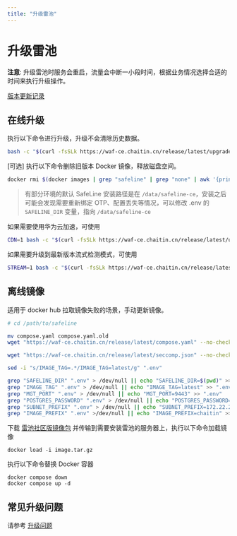 ```yaml
---
title: "升级雷池"
---
```


# 升级雷池

**注意**: 升级雷池时服务会重启，流量会中断一小段时间，根据业务情况选择合适的时间来执行升级操作。

[版本更新记录](/about/changelog)

## 在线升级

执行以下命令进行升级，升级不会清除历史数据。

```sh
bash -c "$(curl -fsSLk https://waf-ce.chaitin.cn/release/latest/upgrade.sh)"
```

[可选] 执行以下命令删除旧版本 Docker 镜像，释放磁盘空间。

```sh
docker rmi $(docker images | grep "safeline" | grep "none" | awk '{print $3}')
```

> 有部分环境的默认 SafeLine 安装路径是在 `/data/safeline-ce`，安装之后可能会发现需要重新绑定 OTP、配置丢失等情况，可以修改 .env 的 `SAFELINE_DIR` 变量，指向 `/data/safeline-ce`

如果需要使用华为云加速，可使用
```sh
CDN=1 bash -c "$(curl -fsSLk https://waf-ce.chaitin.cn/release/latest/upgrade.sh)"
```
如果需要升级到最新版本流式检测模式，可使用
```sh
STREAM=1 bash -c "$(curl -fsSLk https://waf-ce.chaitin.cn/release/latest/upgrade.sh)"
```

## 离线镜像

适用于 docker hub 拉取镜像失败的场景，手动更新镜像。

```sh
# cd /path/to/safeline

mv compose.yaml compose.yaml.old
wget "https://waf-ce.chaitin.cn/release/latest/compose.yaml" --no-check-certificate -O compose.yaml

wget "https://waf-ce.chaitin.cn/release/latest/seccomp.json" --no-check-certificate -O seccomp.json

sed -i "s/IMAGE_TAG=.*/IMAGE_TAG=latest/g" ".env"

grep "SAFELINE_DIR" ".env" > /dev/null || echo "SAFELINE_DIR=$(pwd)" >> ".env"
grep "IMAGE_TAG" ".env" > /dev/null || echo "IMAGE_TAG=latest" >> ".env"
grep "MGT_PORT" ".env" > /dev/null || echo "MGT_PORT=9443" >> ".env"
grep "POSTGRES_PASSWORD" ".env" > /dev/null || echo "POSTGRES_PASSWORD=$(LC_ALL=C tr -dc A-Za-z0-9 </dev/urandom | head -c 32)" >> ".env"
grep "SUBNET_PREFIX" ".env" > /dev/null || echo "SUBNET_PREFIX=172.22.222" >> ".env"
grep "IMAGE_PREFIX" ".env" >/dev/null || echo "IMAGE_PREFIX=chaitin" >>".env"
```

下载 [雷池社区版镜像包](https://demo.waf-ce.chaitin.cn/image.tar.gz) 并传输到需要安装雷池的服务器上，执行以下命令加载镜像

```
docker load -i image.tar.gz
```

执行以下命令替换 Docker 容器

```
docker compose down
docker compose up -d
```

## 常见升级问题

请参考 [升级问题](/faq/upgrade)
